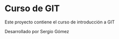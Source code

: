 # Curso de GIT

Este proyecto contiene el curso de introducción a GIT

Desarrollado por Sergio Gómez
